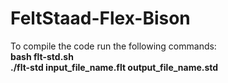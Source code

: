 FeltStaad-Flex-Bison
====================
To compile the code run the following commands:
<br>
<b>bash flt-std.sh</b>
<br>
<b>./flt-std input_file_name.flt output_file_name.std</b>
